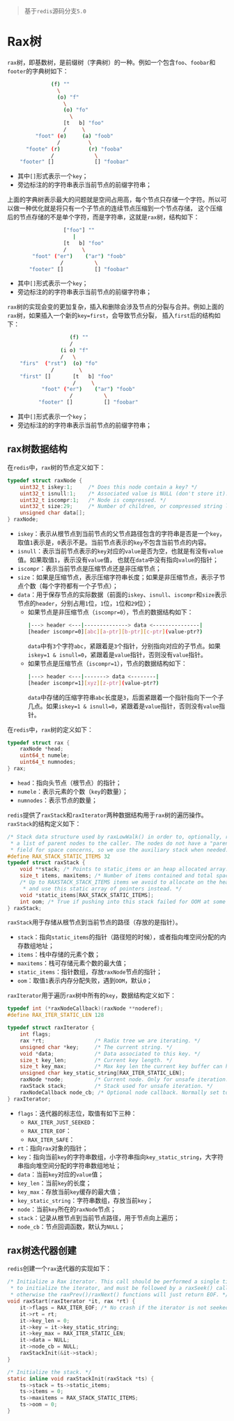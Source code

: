> 基于`redis`源码分支`5.0`

# Rax树
`rax`树，即基数树，是前缀树（字典树）的一种。例如一个包含`foo`、`foobar`和`footer`的字典树如下：
```bash
              (f) ""
                \
                (o) "f"
                  \
                  (o) "fo"
                    \
                  [t   b] "foo"
                  /     \
         "foot" (e)     (a) "foob"
                /         \
      "foote" (r)         (r) "fooba"
              /             \
    "footer" []             [] "foobar"
```
+ 其中`[]`形式表示一个`key`；
+ 旁边标注的的字符串表示当前节点的前缀字符串；

上面的字典树表示最大的问题就是空间占用高，每个节点只存储一个字符。所以可以做一种优化就是将只有一个子节点的连续节点压缩到一个节点存储，
这个压缩后的节点存储的不是单个字符，而是字符串，这就是`rax`树，结构如下：
```bash
                  ["foo"] ""
                     |
                  [t   b] "foo"
                  /     \
        "foot" ("er")    ("ar") "foob"
                 /          \
       "footer" []          [] "foobar"
```
+ 其中`[]`形式表示一个`key`；
+ 旁边标注的的字符串表示当前节点的前缀字符串；

`rax`树的实现会变的更加复杂，插入和删除会涉及节点的分裂与合并。例如上面的`rax`树，如果插入一个新的`key=first`，会导致节点分裂，
插入`first`后的结构如下：
```bash
                    (f) ""
                    /
                 (i o) "f"
                 /   \
    "firs"  ("rst")  (o) "fo"
              /        \
    "first" []       [t   b] "foo"
                     /     \
           "foot" ("er")    ("ar") "foob"
                    /          \
          "footer" []          [] "foobar"
```
+ 其中`[]`形式表示一个`key`；
+ 旁边标注的的字符串表示当前节点的前缀字符串；

## rax树数据结构
在`redis`中，`rax`树的节点定义如下：
```c
typedef struct raxNode {
    uint32_t iskey:1;     /* Does this node contain a key? */
    uint32_t isnull:1;    /* Associated value is NULL (don't store it). */
    uint32_t iscompr:1;   /* Node is compressed. */
    uint32_t size:29;     /* Number of children, or compressed string len. */
    unsigned char data[];
} raxNode;
```
+ `iskey`：表示从根节点到当前节点的父节点路径包含的字符串是否是一个`key`，取值`1`表示是，`0`表示不是。当前节点表示的`key`不包含当前节点的内容。
+ `isnull`：表示当前节点表示的`key`对应的`value`是否为空，也就是有没有`value`值。如果取值`1`，表示没有`value`值，
也就在`data`中没有指向`value`的指针；
+ `iscompr`：表示当前节点是压缩节点还是非压缩节点；
+ `size`：如果是压缩节点，表示压缩字符串长度；如果是非压缩节点，表示子节点个数（每个字符都有一个子节点）；
+ `data`：用于保存节点的实际数据（前面的`iskey`、`isnull`、`iscompr`和`size`表示节点的`header`，分别占用`1`位，`1`位，`1`位和`29`位）；
  + 如果节点是非压缩节点（`iscompr=0`），节点的数据结构如下：
    ```bash
    |---> header <---|--------------> data <---------------|
    [header iscompr=0][abc][a-ptr][b-ptr][c-ptr](value-ptr?)
    ```
    `data`中有`3`个字符`abc`，紧跟着是`3`个指针，分别指向对应的子节点。如果`iskey=1 & isnull=0`，紧跟着是`value`指针，否则没有`value`指针。
  + 如果节点是压缩节点（`iscompr=1`），节点的数据结构如下：
    ```bash
    |---> header <---|-------> data <--------|
    [header iscompr=1][xyz][z-ptr](value-ptr?)
    ```
    `data`中存储的压缩字符串`abc`长度是`3`，后面紧跟着一个指针指向下一个子几点。如果`iskey=1 & isnull=0`，紧跟着是`value`指针，否则没有`value`指针。

在`redis`中，`rax`树的定义如下：
```c
typedef struct rax {
    raxNode *head;
    uint64_t numele;
    uint64_t numnodes;
} rax;
```
+ `head`：指向头节点（根节点）的指针；
+ `numele`：表示元素的个数（`key`的数量）；
+ `numnodes`：表示节点的数量；

`redis`提供了`raxStack`和`raxIterator`两种数据结构用于`rax`树的遍历操作。`raxStack`的结构定义如下：
```c
/* Stack data structure used by raxLowWalk() in order to, optionally, return
 * a list of parent nodes to the caller. The nodes do not have a "parent"
 * field for space concerns, so we use the auxiliary stack when needed. */
#define RAX_STACK_STATIC_ITEMS 32
typedef struct raxStack {
    void **stack; /* Points to static_items or an heap allocated array. */
    size_t items, maxitems; /* Number of items contained and total space. */
    /* Up to RAXSTACK_STACK_ITEMS items we avoid to allocate on the heap
     * and use this static array of pointers instead. */
    void *static_items[RAX_STACK_STATIC_ITEMS];
    int oom; /* True if pushing into this stack failed for OOM at some point. */
} raxStack;
```
`raxStack`用于存储从根节点到当前节点的路径（存放的是指针）。
+ `stack`：指向`static_items`的指针（路径短的时候），或者指向堆空间分配的内存数组地址；
+ `items`：栈中存储的元素个数；
+ `maxitems`：栈可存储元素个数的最大值；
+ `static_items`：指针数组，存放`raxNode`节点的指针；
+ `oom`：取值`1`表示内存分配失败，遇到`OOM`，默认`0`；

`raxIterator`用于遍历`rax`树中所有的`key`，数据结构定义如下：
```c
typedef int (*raxNodeCallback)(raxNode **noderef);
#define RAX_ITER_STATIC_LEN 128

typedef struct raxIterator {
    int flags;
    rax *rt;                /* Radix tree we are iterating. */
    unsigned char *key;     /* The current string. */
    void *data;             /* Data associated to this key. */
    size_t key_len;         /* Current key length. */
    size_t key_max;         /* Max key len the current key buffer can hold. */
    unsigned char key_static_string[RAX_ITER_STATIC_LEN];
    raxNode *node;          /* Current node. Only for unsafe iteration. */
    raxStack stack;         /* Stack used for unsafe iteration. */
    raxNodeCallback node_cb; /* Optional node callback. Normally set to NULL. */
} raxIterator;
```
+ `flags`：迭代器的标志位，取值有如下三种：
  + `RAX_ITER_JUST_SEEKED`：
  + `RAX_ITER_EOF`：
  + `RAX_ITER_SAFE`：
+ `rt`：指向`rax`对象的指针；
+ `key`：指向当前`key`的字符串数组，小字符串指向`key_static_string`，大字符串指向堆空间分配的字符串数组地址；
+ `data`：当前`key`对应的`value`值；
+ `key_len`：当前`key`的长度；
+ `key_max`：存放当前`key`缓存的最大值；
+ `key_static_string`：字符串数组，存放当前`key`；
+ `node`：当前`key`所在的`raxNode`节点；
+ `stack`：记录从根节点到当前节点路径，用于节点向上遍历；
+ `node_cb`：节点回调函数，默认为`NULL`；

## rax树迭代器创建
`redis`创建一个`rax`迭代器的实现如下：
```c
/* Initialize a Rax iterator. This call should be performed a single time
 * to initialize the iterator, and must be followed by a raxSeek() call,
 * otherwise the raxPrev()/raxNext() functions will just return EOF. */
void raxStart(raxIterator *it, rax *rt) {
    it->flags = RAX_ITER_EOF; /* No crash if the iterator is not seeked. */
    it->rt = rt;
    it->key_len = 0;
    it->key = it->key_static_string;
    it->key_max = RAX_ITER_STATIC_LEN;
    it->data = NULL;
    it->node_cb = NULL;
    raxStackInit(&it->stack);
}

/* Initialize the stack. */
static inline void raxStackInit(raxStack *ts) {
    ts->stack = ts->static_items;
    ts->items = 0;
    ts->maxitems = RAX_STACK_STATIC_ITEMS;
    ts->oom = 0;
}
```

